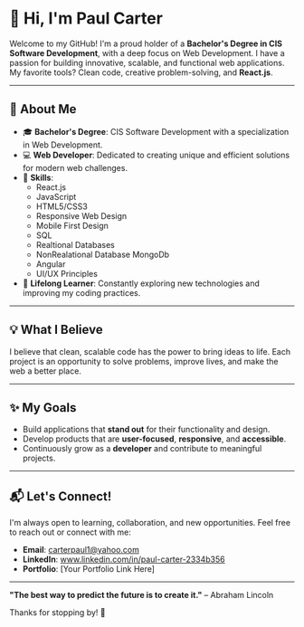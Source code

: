 # 👋 Hi, I'm Paul Carter  

Welcome to my GitHub! I'm a proud holder of a **Bachelor's Degree in CIS Software Development**, with a deep focus on Web Development. I have a passion for building innovative, scalable, and functional web applications. My favorite tools? Clean code, creative problem-solving, and **React.js**.  

---

## 🚀 About Me  
- 🎓 **Bachelor's Degree**: CIS Software Development with a specialization in Web Development.  
- 💻 **Web Developer**: Dedicated to creating unique and efficient solutions for modern web challenges.  
- 🌟 **Skills**:  
  - React.js  
  - JavaScript  
  - HTML5/CSS3
  - Responsive Web Design
  - Mobile First Design 
  - SQL
  - Realtional Databases
  - NonRealational Database MongoDb
  - Angular 
  - UI/UX Principles  
- 🌱 **Lifelong Learner**: Constantly exploring new technologies and improving my coding practices.  

---

## 💡 What I Believe  
I believe that clean, scalable code has the power to bring ideas to life. Each project is an opportunity to solve problems, improve lives, and make the web a better place.  

---

## ✨ My Goals  
- Build applications that **stand out** for their functionality and design.  
- Develop products that are **user-focused**, **responsive**, and **accessible**.  
- Continuously grow as a **developer** and contribute to meaningful projects.  

---

## 📬 Let's Connect!  
I'm always open to learning, collaboration, and new opportunities. Feel free to reach out or connect with me:  
- **Email**: carterpaul1@yahoo.com  
- **LinkedIn**: www.linkedin.com/in/paul-carter-2334b356  
- **Portfolio**: [Your Portfolio Link Here]    

---

**"The best way to predict the future is to create it."** – Abraham Lincoln  

Thanks for stopping by! 🌟  
